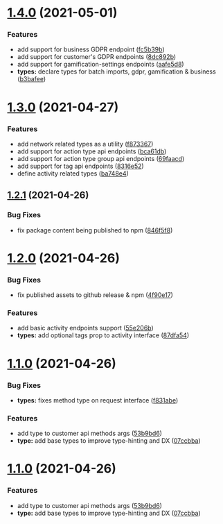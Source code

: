 # [1.4.0](https://github.com/formaloo/js-api-client/compare/v1.3.0...v1.4.0) (2021-05-01)


### Features

* add support for business GDPR endpoint ([fc5b39b](https://github.com/formaloo/js-api-client/commit/fc5b39bb2f150900fbbcab4a9091381582a160cf))
* add support for customer's GDPR endpoints ([8dc892b](https://github.com/formaloo/js-api-client/commit/8dc892b01628e31dcda1e50365a9cc585b7519a1))
* add support for gamification-settings endpoints ([aafe5d8](https://github.com/formaloo/js-api-client/commit/aafe5d84419395a3c91da809d6d7d5019a870d29))
* **types:** declare types for batch imports, gdpr, gamification & business ([b3bafee](https://github.com/formaloo/js-api-client/commit/b3bafee03d74c786e862ed887fe247c1d1a84097))

# [1.3.0](https://github.com/formaloo/js-api-client/compare/v1.2.1...v1.3.0) (2021-04-27)


### Features

* add network related types as a utility ([f873367](https://github.com/formaloo/js-api-client/commit/f873367ab5ecc3e2099f7d34189a40585fa73017))
* add support for action type api endpoints ([bca61db](https://github.com/formaloo/js-api-client/commit/bca61dbd3e1323ba923480986c91cf2a88977ef6))
* add support for action type group api endpoints ([69faacd](https://github.com/formaloo/js-api-client/commit/69faacd3abacc0bb4835b86a21589c90bcc28b39))
* add support for tag api endpoints ([8316e52](https://github.com/formaloo/js-api-client/commit/8316e525cc8f65ce32a4f8619c8ddf35b64928f8))
* define activity related types ([ba748e4](https://github.com/formaloo/js-api-client/commit/ba748e40f3fa9b567000eac6cd1ebbe4eccb8dd8))

## [1.2.1](https://github.com/formaloo/js-api-client/compare/v1.2.0...v1.2.1) (2021-04-26)


### Bug Fixes

* fix package content being published to npm ([846f5f8](https://github.com/formaloo/js-api-client/commit/846f5f86b9c70476402c6b94d8a1f61919804037))

# [1.2.0](https://github.com/formaloo/js-api-client/compare/v1.1.0...v1.2.0) (2021-04-26)


### Bug Fixes

* fix published assets to github release & npm ([4f90e17](https://github.com/formaloo/js-api-client/commit/4f90e1773a21431de4f029042a4ae56235dd77e6))


### Features

* add basic activity endpoints support ([55e206b](https://github.com/formaloo/js-api-client/commit/55e206be15fffa54712ea5ee56aa08a3dcffb3e5))
* **types:**  add optional tags prop to activity interface ([87dfa54](https://github.com/formaloo/js-api-client/commit/87dfa54fa93789264daddab923ee582e1195f1ed))

# [1.1.0](https://github.com/formaloo/js-api-client/compare/v1.0.0...v1.1.0) (2021-04-26)


### Bug Fixes

* **types:** fixes method type on request interface ([f831abe](https://github.com/formaloo/js-api-client/commit/f831abe0ca3c64310ea7309c60ff9886df165dd4))


### Features

* add type to customer api methods args ([53b9bd6](https://github.com/formaloo/js-api-client/commit/53b9bd6441d937abd4d755fe230fb1080099a5cd))
* **type:** add base types to improve type-hinting and DX ([07ccbba](https://github.com/formaloo/js-api-client/commit/07ccbba4e4c47d99819ddd80399fb6d796bcbee2))

# [1.1.0](https://github.com/formaloo/js-api-client/compare/v1.0.0...v1.1.0) (2021-04-26)


### Features

* add type to customer api methods args ([53b9bd6](https://github.com/formaloo/js-api-client/commit/53b9bd6441d937abd4d755fe230fb1080099a5cd))
* **type:** add base types to improve type-hinting and DX ([07ccbba](https://github.com/formaloo/js-api-client/commit/07ccbba4e4c47d99819ddd80399fb6d796bcbee2))
